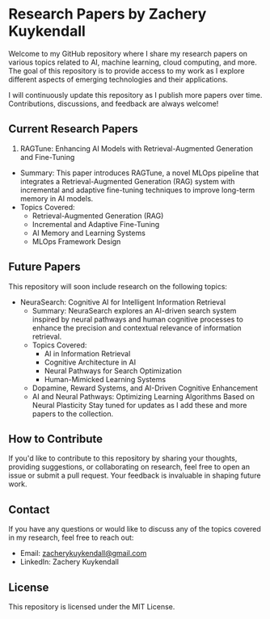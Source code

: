 # Research Papers by Zachery Kuykendall
Welcome to my GitHub repository where I share my research papers on various topics related to AI, machine learning, cloud computing, and more. The goal of this repository is to provide access to my work as I explore different aspects of emerging technologies and their applications.

I will continuously update this repository as I publish more papers over time. Contributions, discussions, and feedback are always welcome!

## Current Research Papers
1. RAGTune: Enhancing AI Models with Retrieval-Augmented Generation and Fine-Tuning
- Summary: This paper introduces RAGTune, a novel MLOps pipeline that integrates a Retrieval-Augmented Generation (RAG) system with incremental and adaptive fine-tuning techniques to improve long-term memory in AI models.
- Topics Covered:
    - Retrieval-Augmented Generation (RAG)
    - Incremental and Adaptive Fine-Tuning
    - AI Memory and Learning Systems
    - MLOps Framework Design

## Future Papers
This repository will soon include research on the following topics:

- NeuraSearch: Cognitive AI for Intelligent Information Retrieval
    - Summary: NeuraSearch explores an AI-driven search system inspired by neural pathways and human cognitive processes to enhance the precision and contextual relevance of information retrieval.
    - Topics Covered:
        - AI in Information Retrieval
        - Cognitive Architecture in AI
        - Neural Pathways for Search Optimization
        - Human-Mimicked Learning Systems
    - Dopamine, Reward Systems, and AI-Driven Cognitive Enhancement
    - AI and Neural Pathways: Optimizing Learning Algorithms Based on Neural Plasticity
Stay tuned for updates as I add these and more papers to the collection.

## How to Contribute
If you'd like to contribute to this repository by sharing your thoughts, providing suggestions, or collaborating on research, feel free to open an issue or submit a pull request. Your feedback is invaluable in shaping future work.

## Contact
If you have any questions or would like to discuss any of the topics covered in my research, feel free to reach out:

- Email: zacherykuykendall@gmail.com
- LinkedIn: Zachery Kuykendall

## License
This repository is licensed under the MIT License.
